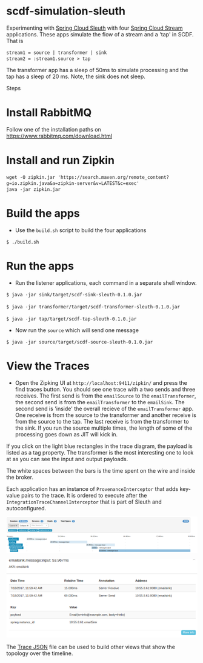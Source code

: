 # scdf-simulation-sleuth

Experimenting with [Spring Cloud Sleuth](https://cloud.spring.io/spring-cloud-sleuth/) with four [Spring Cloud Stream](https://cloud.spring.io/spring-cloud-stream/) applications.  These apps simulate the flow of a stream and a 'tap' in SCDF.  That is

```
stream1 = source | transformer | sink
stream2 = :stream1.source > tap
```

The transformer app has a sleep of 50ms to simulate processing and the tap has a sleep of 20 ms.  Note, the sink does not sleep.

Steps

# Install RabbitMQ

Follow one of the installation paths on https://www.rabbitmq.com/download.html

# Install and run Zipkin
```
wget -O zipkin.jar 'https://search.maven.org/remote_content?g=io.zipkin.java&a=zipkin-server&v=LATEST&c=exec'
java -jar zipkin.jar
```

# Build the apps

* Use the `build.sh` script to build the four applications
```
$ ./build.sh
```

# Run the apps

* Run the listener applications, each command in a separate shell window.

```
$ java -jar sink/target/scdf-sink-sleuth-0.1.0.jar

$ java -jar transformer/target/scdf-transformer-sleuth-0.1.0.jar 

$ java -jar tap/target/scdf-tap-sleuth-0.1.0.jar
```

* Now run the `source` which will send one message

```
$ java -jar source/target/scdf-source-sleuth-0.1.0.jar 
```

# View the Traces

* Open the Zipking UI at `http://localhost:9411/zipkin/` and press the find traces button.
You should see one trace with a two sends and three receives.  The first send is from the `emailSource` to the `emailTransformer`, the second send is from the `emailTransformer` to the `emailSink`.  The second send is 'inside' the overall recieve of the `emailTransformer` app.  One receive is from the source to the transformer and another receive is from the source to the tap.  The last receive is from the transformer to the sink.  If you run the source multiple times, the length of some of the processing goes down as JIT will kick in.

If you click on the light blue rectangles in the trace diagram, the payload is listed as a tag property.  The transformer is the most interesting one to look at as you can see the input and output payloads.

The white spaces between the bars is the time spent on the wire and inside the broker.

Each application has an instance of `ProvenanceInterceptor` that adds key-value pairs to the trace.  It is ordered to execute after the `IntegrationTraceChannelInterceptor` that is part of Sleuth and autoconfigured.

![Zipkin Trace view](/zipkin-trace-ui.png)

![Zipkin Trace detail](/zipkin-trace-detail.png)

The [Trace JSON](trace.json) file can be used to build other views that show the topology over the timeline.
